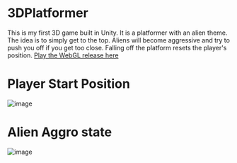 # 3DPlatformer
This is my first 3D game built in Unity. It is a platformer with an alien theme. The idea is to simply get to the top. Aliens will become aggressive and try to push you off if you get too close.
Falling off the platform resets the player's position.
[Play the WebGL release here](https://azianequation.github.io/3DPlatformer/index.html)
# Player Start Position
![image](https://user-images.githubusercontent.com/47394267/72548554-eb0f0c00-385c-11ea-85b9-8b9ff7dc1a9f.png)
# Alien Aggro state
![image](https://user-images.githubusercontent.com/47394267/72548637-18f45080-385d-11ea-9926-329b2bc2e0a0.png)
